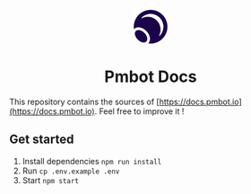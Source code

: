 <p align="center">
  <a href="https://www.gatsbyjs.org">
    <img alt="Pmbot docs" src="./branding/pmbot-logo.svg" width="60" />
  </a>
</p>
<h1 align="center">
  Pmbot Docs
</h1>

This repository contains the sources of  [https://docs.pmbot.io](https://docs.pmbot.io). Feel free to improve it !

## Get started

1. Install dependencies `npm run install`
1. Run `cp .env.example .env`
1. Start `npm start`
